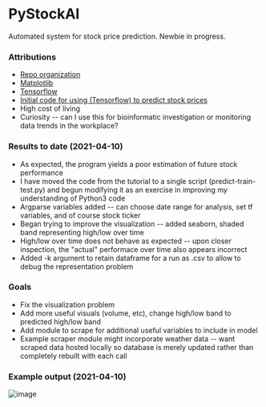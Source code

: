 # PyStockAI
Automated system for stock price prediction. Newbie in progress.


### Attributions  
 * [Repo organization](https://docs.python-guide.org/writing/structure/)  
 * [Matplotlib](https://matplotlib.org/)  
 * [Tensorflow](https://www.tensorflow.org/)  
 * [Initial code for using (Tensorflow) to predict stock prices](https://www.thepythoncode.com/article/stock-price-prediction-in-python-using-tensorflow-2-and-keras)  
 * High cost of living  
 * Curiosity -- can I use this for bioinformatic investigation or monitoring data trends in the workplace?

### Results to date (2021-04-10)
 * As expected, the program yields a poor estimation of future stock performance
 * I have moved the code from the tutorial to a single script (predict-train-test.py) and begun modifying it as an exercise in improving my understanding of Python3 code
 * Argparse variables added -- can choose date range for analysis, set tf variables, and of course stock ticker
 * Began trying to improve the visualization -- added seaborn, shaded band representing high/low over time
 * High/low over time does not behave as expected -- upon closer inspection, the "actual" performace over time also appears incorrect
 * Added -k argument to retain dataframe for a run as .csv to allow to debug the representation problem

### Goals
 * Fix the visualization problem
 * Add more useful visuals (volume, etc), change high/low band to predicted high/low band
 * Add module to scrape for additional useful variables to include in model
 * Example scraper module might incorporate weather data -- want scraped data hosted locally so database is merely updated rather than completely rebuilt with each call

### Example output (2021-04-10)
![image](https://user-images.githubusercontent.com/47641830/114276596-1ccd3f00-99dc-11eb-96c5-f29d634a1277.png)

